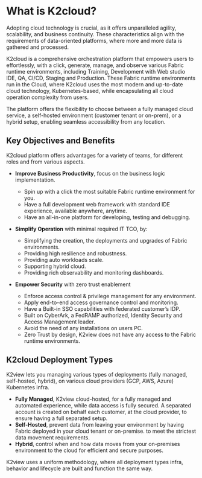# What is K2cloud?

Adopting cloud technology is crucial, as it offers unparalleled agility, scalability, and business continuity. These characteristics align with the requirements of data-oriented platforms, where more and more data is gathered and processed.

K2cloud is a comprehensive orchestration platform that empowers users to effortlessly, with a click, generate, manage, and observe various Fabric runtime environments, including Training, Development with Web studio IDE, QA, CI/CD, Staging and Production. These Fabric runtime environments run in the Cloud, where K2cloud uses the most modern and up-to-date cloud technology, Kubernetes-based, while encapsulating all cloud operation complexity from users.

The platform offers the flexibility to choose between a fully managed cloud service, a self-hosted environment (customer tenant or on-prem), or a hybrid setup, enabling seamless accessibility from any location.

## Key Objectives and Benefits

K2cloud platform offers advantages for a variety of teams, for different roles and from various aspects.

* **Improve Business Productivity**, focus on the business logic implementation.
  * Spin up with a click the most suitable Fabric runtime environment for you.
  * Have a full development web framework with standard IDE experience, available anywhere, anytime.
  * Have an all-in-one platform for developing, testing and debugging.

* **Simplify Operation** with minimal required IT TCO, by:
  * Simplifying the creation, the deployments and upgrades of Fabric environments.
  * Providing high resilience and robustness.
  * Providing auto workloads scale.
  * Supporting hybrid cloud.
  * Providing rich observability and monitoring dashboards.

* **Empower Security** with zero trust enablement
  * Enforce access control & privilege management for any environment.
  * Apply end-to-end access governance control and monitoring.
  * Have a Built-in SSO capabilities with federated customer’s IDP.
  * Built on CyberArk, a FedRAMP authorized, Identity Security and Access Management leader.
  * Avoid the need of any installations on users PC.
  * Zero Trust by design, K2view does not have any access to the Fabric runtime environments.



## K2cloud Deployment Types

K2view lets you managing various types of deployments (fully managed, self-hosted, hybrid), on various cloud providers (GCP, AWS, Azure) Kubernetes infra.

* **Fully Managed**, K2view cloud-hosted, for a fully managed and automated experience, while data access is fully secured. A separated account is created on behalf each customer, at the cloud provider, to ensure having a full separated setup. 
* **Self-Hosted**, prevent data from leaving your environment by having Fabric deployed in your cloud tenant or on-premise. to meet the strictest data movement requirements.
* **Hybrid**, control when and how data moves from your on-premises environment to the cloud for efficient and secure purposes.

K2view uses a uniform methodology, where all deployment types infra, behavior and lifecycle are built and function the same way.


